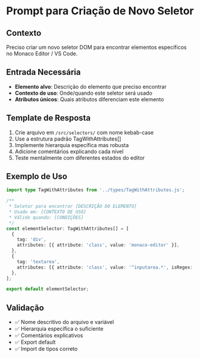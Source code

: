 # Prompt para Criação de Novo Seletor

## Contexto

Preciso criar um novo seletor DOM para encontrar elementos específicos no Monaco Editor / VS Code.

## Entrada Necessária

- **Elemento alvo**: Descrição do elemento que preciso encontrar
- **Contexto de uso**: Onde/quando este seletor será usado
- **Atributos únicos**: Quais atributos diferenciam este elemento

## Template de Resposta

1. Crie arquivo em `/src/selectors/` com nome kebab-case
2. Use a estrutura padrão TagWithAttributes[]
3. Implemente hierarquia específica mas robusta
4. Adicione comentários explicando cada nível
5. Teste mentalmente com diferentes estados do editor

## Exemplo de Uso

```typescript
import type TagWithAttributes from '../types/TagWithAttributes.js';

/**
 * Seletor para encontrar [DESCRIÇÃO DO ELEMENTO]
 * Usado em: [CONTEXTO DE USO]
 * Válido quando: [CONDIÇÕES]
 */
const elementSelector: TagWithAttributes[] = [
  {
    tag: 'div',
    attributes: [{ attribute: 'class', value: 'monaco-editor' }],
  },
  {
    tag: 'textarea',
    attributes: [{ attribute: 'class', value: '^inputarea.*', isRegex: true }],
  },
];

export default elementSelector;
```

## Validação

- ✅ Nome descritivo do arquivo e variável
- ✅ Hierarquia específica o suficiente
- ✅ Comentários explicativos
- ✅ Export default
- ✅ Import de tipos correto
